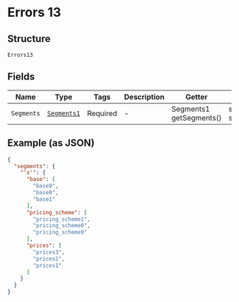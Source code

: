 
# Errors 13

## Structure

`Errors13`

## Fields

| Name | Type | Tags | Description | Getter | Setter |
|  --- | --- | --- | --- | --- | --- |
| `Segments` | [`Segments1`](../../doc/models/segments-1.md) | Required | - | Segments1 getSegments() | setSegments(Segments1 segments) |

## Example (as JSON)

```json
{
  "segments": {
    "'x'": {
      "base": [
        "base9",
        "base0",
        "base1"
      ],
      "pricing_scheme": [
        "pricing_scheme1",
        "pricing_scheme0",
        "pricing_scheme9"
      ],
      "prices": [
        "prices3",
        "prices2",
        "prices1"
      ]
    }
  }
}
```

